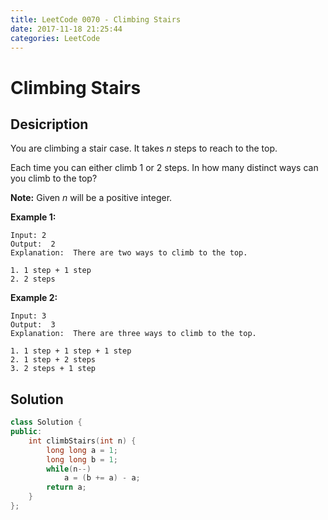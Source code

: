 ```yaml
---
title: LeetCode 0070 - Climbing Stairs
date: 2017-11-18 21:25:44
categories: LeetCode
---
```

# Climbing Stairs #

<!--more-->

## Desicription ##

You are climbing a stair case. It takes *n* steps to reach to the top.

Each time you can either climb 1 or 2 steps. In how many distinct ways can you climb to the top?

**Note:** Given *n* will be a positive integer.


**Example 1:**

```
Input: 2
Output:  2
Explanation:  There are two ways to climb to the top.

1. 1 step + 1 step
2. 2 steps
```

**Example 2:**

```
Input: 3
Output:  3
Explanation:  There are three ways to climb to the top.

1. 1 step + 1 step + 1 step
2. 1 step + 2 steps
3. 2 steps + 1 step
```

## Solution ##

```cpp
class Solution {
public:
    int climbStairs(int n) {
        long long a = 1;
        long long b = 1;
        while(n--)
            a = (b += a) - a;
        return a;
    }
};
```
